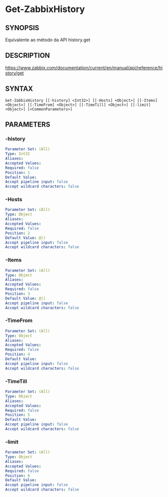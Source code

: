 ﻿---
external help file: PowerZabbix-help.xml
schema: 2.0.0
---

# Get-ZabbixHistory

## SYNOPSIS <!--!= @#Synop !-->
Equivalente ao método da API history.get

## DESCRIPTION <!--!= @#Desc !-->
https://www.zabbix.com/documentation/current/en/manual/api/reference/history/get

## SYNTAX <!--!= @#Syntax !-->

```
Get-ZabbixHistory [[-history] <Int32>] [[-Hosts] <Object>] [[-Items] <Object>] [[-TimeFrom] <Object>] [[-TimeTill] <Object>] [[-limit] <Object>] [<CommonParameters>]
```

## PARAMETERS <!--!= @#Params !-->

### -history

```yml
Parameter Set: (All)
Type: Int32
Aliases: 
Accepted Values: 
Required: false
Position: 1
Default Value: 
Accept pipeline input: false
Accept wildcard characters: false
```

### -Hosts

```yml
Parameter Set: (All)
Type: Object
Aliases: 
Accepted Values: 
Required: false
Position: 2
Default Value: @()
Accept pipeline input: false
Accept wildcard characters: false
```

### -Items

```yml
Parameter Set: (All)
Type: Object
Aliases: 
Accepted Values: 
Required: false
Position: 3
Default Value: @()
Accept pipeline input: false
Accept wildcard characters: false
```

### -TimeFrom

```yml
Parameter Set: (All)
Type: Object
Aliases: 
Accepted Values: 
Required: false
Position: 4
Default Value: 
Accept pipeline input: false
Accept wildcard characters: false
```

### -TimeTill

```yml
Parameter Set: (All)
Type: Object
Aliases: 
Accepted Values: 
Required: false
Position: 5
Default Value: 
Accept pipeline input: false
Accept wildcard characters: false
```

### -limit

```yml
Parameter Set: (All)
Type: Object
Aliases: 
Accepted Values: 
Required: false
Position: 6
Default Value: 
Accept pipeline input: false
Accept wildcard characters: false
```